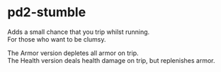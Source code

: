 # pd2-stumble
Adds a small chance that you trip whilst running.<br>
For those who want to be clumsy.<br>

The Armor version depletes all armor on trip.<br>
The Health version deals health damage on trip, but replenishes armor.
